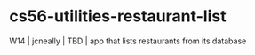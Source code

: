cs56-utilities-restaurant-list
==============================

W14 | jcneally | TBD | app that lists restaurants from its database
